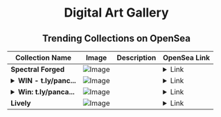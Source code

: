 <div align="center">

# Digital Art Gallery

## Trending Collections on OpenSea

| Collection Name                       | Image                                                                                     | Description                       | OpenSea Link                                                                                          |
|---------------------------------------|-------------------------------------------------------------------------------------------|-----------------------------------|--------------------------------------------------------------------------------------------------------|
| **Spectral Forged** | ![Image](https://i.seadn.io/s/raw/files/91c434dd5b34893df685689109bbdf05.jpg?w=500&auto=format?w=200&auto=format) |  | <details><summary>Link</summary>[Spectral Forged](https://opensea.io/collection/spectral-forged-17)</details> |
| **<details><summary>WIN - t.ly/panc...</summary>WIN - t.ly/pancakeswap.finance</details>** | ![Image](https://i.seadn.io/s/raw/files/4ddde00c1d61b39a03bca9bb746a2dd5.png?w=500&auto=format?w=200&auto=format) |  | <details><summary>Link</summary>[WIN - t.ly/pancakeswap.finance](https://opensea.io/collection/win-t-ly-pancakeswap-finance-105)</details> |
| **<details><summary>Win: t.ly/panca...</summary>Win: t.ly/pancakeswap.finance</details>** | ![Image](https://i.seadn.io/s/raw/files/4ddde00c1d61b39a03bca9bb746a2dd5.png?w=500&auto=format?w=200&auto=format) |  | <details><summary>Link</summary>[Win: t.ly/pancakeswap.finance](https://opensea.io/collection/win-t-ly-pancakeswap-finance-104)</details> |
| **Lively** | ![Image](https://i.seadn.io/s/raw/files/fd6166895e417a5888f432fe0a9d329a.jpg?w=500&auto=format?w=200&auto=format) |  | <details><summary>Link</summary>[Lively](https://opensea.io/collection/lively-1952)</details> |

</div>